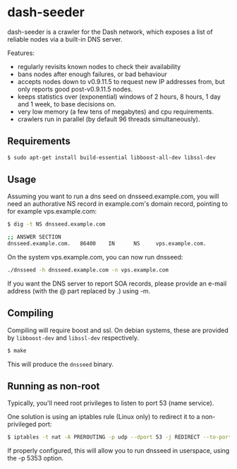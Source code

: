 # dash-seeder

dash-seeder is a crawler for the Dash network, which exposes a list
of reliable nodes via a built-in DNS server.

Features:

* regularly revisits known nodes to check their availability
* bans nodes after enough failures, or bad behaviour
* accepts nodes down to v0.9.11.5 to request new IP addresses from,
  but only reports good post-v0.9.11.5 nodes.
* keeps statistics over (exponential) windows of 2 hours, 8 hours,
  1 day and 1 week, to base decisions on.
* very low memory (a few tens of megabytes) and cpu requirements.
* crawlers run in parallel (by default 96 threads simultaneously).

## Requirements

```sh
$ sudo apt-get install build-essential libboost-all-dev libssl-dev
```

## Usage

Assuming you want to run a dns seed on dnsseed.example.com, you will
need an authorative NS record in example.com's domain record, pointing
to for example vps.example.com:

```sh
$ dig -t NS dnsseed.example.com

;; ANSWER SECTION
dnsseed.example.com.   86400    IN      NS     vps.example.com.
```

On the system vps.example.com, you can now run dnsseed:

```sh
./dnsseed -h dnsseed.example.com -n vps.example.com
```

If you want the DNS server to report SOA records, please provide an
e-mail address (with the @ part replaced by .) using -m.

## Compiling

Compiling will require boost and ssl.  On debian systems, these are provided
by `libboost-dev` and `libssl-dev` respectively.

```sh
$ make
```

This will produce the `dnsseed` binary.

## Running as non-root

Typically, you'll need root privileges to listen to port 53 (name service).

One solution is using an iptables rule (Linux only) to redirect it to
a non-privileged port:

```sh
$ iptables -t nat -A PREROUTING -p udp --dport 53 -j REDIRECT --to-port 5353
```

If properly configured, this will allow you to run dnsseed in userspace, using
the -p 5353 option.
